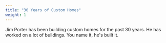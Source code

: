 ```yaml
---
title: "30 Years of Custom Homes"
weight: 1
---
```


Jim Porter has been building custom homes for the past 30 years. He has worked on a lot of buildings. You name it, he's built it.
